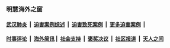 
### 明慧海外之窗

####  [武汉肺炎](indexes/365.md?t=06040801) &nbsp;|&nbsp;  [迫害案例综述](indexes/328.md?t=06040801) &nbsp;|&nbsp; [迫害致死案例](indexes/277.md?t=06040801)  &nbsp;|&nbsp; [更多迫害案例](indexes/81.md?t=06040801)  &nbsp;|&nbsp; 
####  [时事评论](indexes/19.md?t=06040801) &nbsp;|&nbsp; [海外简讯](indexes/245.md?t=06040801)&nbsp;|&nbsp;  [社会支持](indexes/140.md?t=06040801) &nbsp;|&nbsp; [褒奖决议](indexes/282.md?t=06040801) &nbsp;|&nbsp; [社区报道](indexes/91.md?t=06040801)  &nbsp;|&nbsp; [天人之间](indexes/78.md?t=06040801) 

